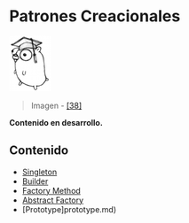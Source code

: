 # Patrones Creacionales

![](/assets/doc.png)

> Imagen - [\[38\]](recursos.md)

**Contenido en desarrollo.**

## Contenido

* [Singleton](singleton.md)
* [Builder](builder.md)
* [Factory Method](factorymethod.md)
* [Abstract Factory](abstractfactory.md)
* [Prototype]prototype.md)
